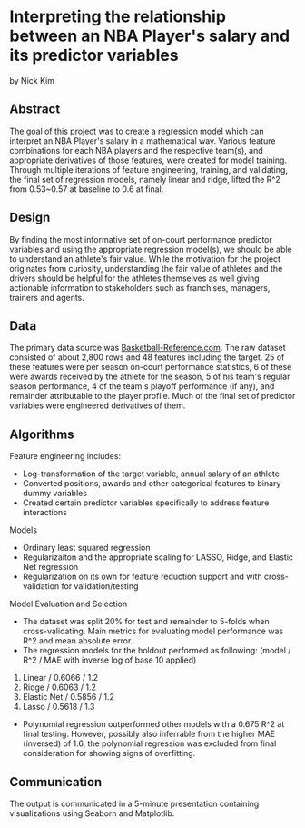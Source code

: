 # Interpreting the relationship between an NBA Player's salary and its predictor variables
by Nick Kim

## Abstract
The goal of this project was to create a regression model which can interpret an NBA Player's salary in a mathematical way. Various feature combinations for each NBA players and the respective team(s), and appropriate derivatives of those features, were created for model training. Through multiple iterations of feature engineering, training, and validating, the final set of regression models, namely linear and ridge, lifted the R^2 from 0.53~0.57 at baseline to 0.6 at final.

## Design
By finding the most informative set of on-court performance predictor variables and using the appropriate regression model(s), we should be able to understand an athlete's fair value. While the motivation for the project originates from curiosity, understanding the fair value of athletes and the drivers should be helpful for the athletes themselves as well giving actionable information to stakeholders such as franchises, managers, trainers and agents.

## Data
The primary data source was [Basketball-Reference.com](https://www.basketball-reference.com/). The raw dataset consisted of about 2,800 rows and 48 features including the target. 25 of these features were per season on-court performance statistics, 6 of these were awards received by the athlete for the season, 5 of his team's regular season performance, 4 of the team's playoff performance (if any), and remainder attributable to the player profile. Much of the final set of predictor variables were engineered derivatives of them. 

## Algorithms
Feature engineering includes:
- Log-transformation of the target variable, annual salary of an athlete
- Converted positions, awards and other categorical features to binary dummy variables
- Created certain predictor variables specifically to address feature interactions

Models
- Ordinary least squared regression
- Regularizaiton and the appropriate scaling for LASSO, Ridge, and Elastic Net regression
- Regularization on its own for feature reduction support and with cross-validation for validation/testing

Model Evaluation and Selection
- The dataset was split 20% for test and remainder to 5-folds when cross-validating. Main metrics for evaluating model performance was R^2 and mean absolute error. 
- The regression models for the holdout performed as following: 
(model / R^2 / MAE with inverse log of base 10 applied)
1. Linear / 0.6066 / 1.2
2. Ridge / 0.6063 / 1.2
3. Elastic Net / 0.5856 / 1.2
4. Lasso / 0.5618 / 1.3
- Polynomial regression outperformed other models with a 0.675 R^2 at final testing. However, possibly also inferrable from the higher MAE (inversed) of 1.6, the polynomial regression was excluded from final consideration for showing signs of overfitting.

## Communication
The output is communicated in a 5-minute presentation containing visualizations using Seaborn and Matplotlib. 


